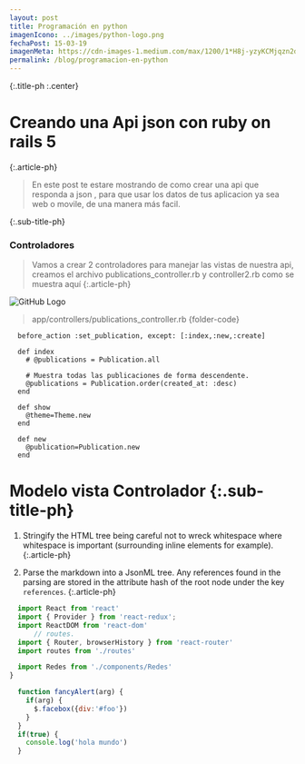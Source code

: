 ```yaml
---
layout: post
title: Programación en python
imagenIcono: ../images/python-logo.png
fechaPost: 15-03-19
imagenMeta: https://cdn-images-1.medium.com/max/1200/1*H8j-yzyKCMjqzn2dRNBAVQ.png
permalink: /blog/programacion-en-python
---
```


{:.title-ph :.center}
# Creando una Api json con ruby on rails 5

{:.article-ph}
> En este post te estare mostrando de como crear una api que responda
a json , para que usar los datos de tus aplicacion ya sea web o movile, de una manera más facil.

{:.sub-title-ph}
### Controladores
> Vamos a crear 2 controladores para manejar las vistas de nuestra api, creamos el archivo publications_controller.rb y controller2.rb como se muestra aquí {:.article-ph}


![GitHub Logo](https://hosting.3bro.info/wp-content/uploads/2018/06/nodejs-34c5f8cc37f0756108c490a903d80176.png)

> app/controllers/publications_controller.rb {folder-code}

```
  before_action :set_publication, except: [:index,:new,:create]

  def index
    # @publications = Publication.all

    # Muestra todas las publicaciones de forma descendente.
    @publications = Publication.order(created_at: :desc)
  end

  def show
    @theme=Theme.new
  end

  def new
    @publication=Publication.new
  end
```


# Modelo vista Controlador {:.sub-title-ph}
  1. Stringify the HTML tree being careful not to wreck whitespace where whitespace is important (surrounding inline elements for example). {:.article-ph}
  
  2. Parse the markdown into a JsonML tree. Any references found in the parsing are stored in the attribute hash of the root node under the key `references`. {:.article-ph}



```javascript
  import React from 'react'
  import { Provider } from 'react-redux';
  import ReactDOM from 'react-dom'
      // routes.
  import { Router, browserHistory } from 'react-router'
  import routes from './routes'

  import Redes from './components/Redes'
}
```

```javascript
  function fancyAlert(arg) {
    if(arg) {
      $.facebox({div:'#foo'})
    }
  }
  if(true) {
    console.log('hola mundo')
  }
```
